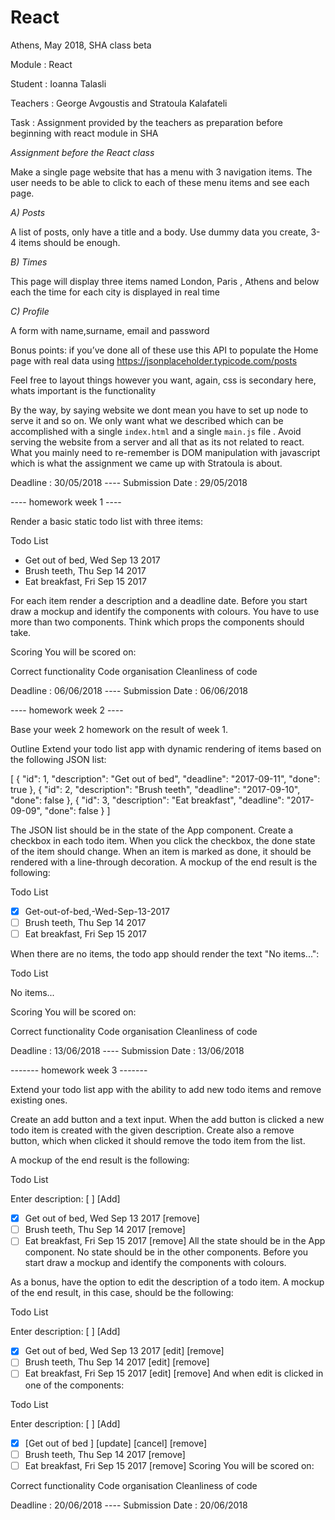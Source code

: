 # React


Athens, May 2018, SHA class beta


Module : React


Student : Ioanna Talasli


Teachers : George Avgoustis and Stratoula Kalafateli


Task : Assignment provided by the teachers as preparation before beginning with react module in SHA


*Assignment before the React class*

Make a single page website that has a menu with 3 navigation items. The user needs to be able to click to each of these menu items and see each page.


*A) Posts*

A list of posts, only have a title and a body. Use dummy data you create, 3-4 items should be enough.

*B) Times*

This page will display three items named London, Paris , Athens and below each the time for each city is displayed in real time

*C) Profile*

A form with name,surname, email and password


Bonus points: if you’ve done all of these use this API to populate the Home page with real data using https://jsonplaceholder.typicode.com/posts

Feel free to layout things however you want, again, css is secondary here, whats important is the functionality

By the way, by saying website we dont mean you have to set up node to serve it and so on. 
We only want what we described which can be accomplished with a single `index.html` and a single `main.js` file .
Avoid serving the website from a server and all that as its not related to react.
What you mainly need to re-remember is DOM manipulation with javascript which is what the assignment we came up with Stratoula is about.

Deadline : 30/05/2018 ---- Submission Date : 29/05/2018


---- homework week 1 ----

Render a basic static todo list with three items:

Todo List

* Get out of bed, Wed Sep 13 2017
* Brush teeth, Thu Sep 14 2017
* Eat breakfast, Fri Sep 15 2017


For each item render a description and a deadline date. Before you start draw a mockup and identify the components with colours. You have to use more than two components. Think which props the components should take.

Scoring
You will be scored on:

Correct functionality
Code organisation
Cleanliness of code

Deadline : 06/06/2018 ---- Submission Date : 06/06/2018



---- homework week 2 ----


Base your week 2 homework on the result of week 1.



Outline
Extend your todo list app with dynamic rendering of items based on the following JSON list:

[
  {
    "id": 1,
    "description": "Get out of bed",
    "deadline": "2017-09-11",
    "done": true
  },
  {
    "id": 2,
    "description": "Brush teeth",
    "deadline": "2017-09-10",
    "done": false
  },
  {
    "id": 3,
    "description": "Eat breakfast",
    "deadline": "2017-09-09",
    "done": false
  }
]


The JSON list should be in the state of the App component. Create a checkbox in each todo item. When you click the checkbox, the done state of the item should change. When an item is marked as done, it should be rendered with a line-through decoration. A mockup of the end result is the following:

Todo List

* [x] Get-out-of-bed,-Wed-Sep-13-2017
* [ ] Brush teeth, Thu Sep 14 2017
* [ ] Eat breakfast, Fri Sep 15 2017

When there are no items, the todo app should render the text "No items...":

Todo List

No items...


Scoring
You will be scored on:

Correct functionality
Code organisation
Cleanliness of code


Deadline : 13/06/2018 ---- Submission Date : 13/06/2018




------- homework week 3 -------

Extend your todo list app with the ability to add new todo items and remove existing ones.

Create an add button and a text input. When the add button is clicked a new todo item is created with the given description. Create also a remove button, which when clicked it should remove the todo item from the list.

A mockup of the end result is the following:

Todo List

Enter description: [           ] [Add]

* [x] Get out of bed, Wed Sep 13 2017 [remove]
* [ ] Brush teeth, Thu Sep 14 2017 [remove]
* [ ] Eat breakfast, Fri Sep 15 2017 [remove]
All the state should be in the App component. No state should be in the other components. Before you start draw a mockup and identify the components with colours.

As a bonus, have the option to edit the description of a todo item. A mockup of the end result, in this case, should be the following:

Todo List

Enter description: [           ] [Add]

* [x] Get out of bed, Wed Sep 13 2017 [edit] [remove]
* [ ] Brush teeth, Thu Sep 14 2017 [edit] [remove]
* [ ] Eat breakfast, Fri Sep 15 2017 [edit] [remove]
And when edit is clicked in one of the components:

Todo List

Enter description: [           ] [Add]

* [x] [Get out of bed    ] [update] [cancel] [remove]
* [ ] Brush teeth, Thu Sep 14 2017 [remove]
* [ ] Eat breakfast, Fri Sep 15 2017 [remove]
Scoring
You will be scored on:

Correct functionality
Code organisation
Cleanliness of code


Deadline : 20/06/2018 ---- Submission Date : 20/06/2018
